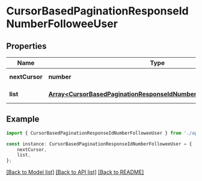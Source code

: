 # CursorBasedPaginationResponseIdNumberFolloweeUser


## Properties

Name | Type | Description | Notes
------------ | ------------- | ------------- | -------------
**nextCursor** | **number** |  | [default to undefined]
**list** | [**Array&lt;CursorBasedPaginationResponseIdNumberFolloweeUserListInner&gt;**](CursorBasedPaginationResponseIdNumberFolloweeUserListInner.md) |  | [default to undefined]

## Example

```typescript
import { CursorBasedPaginationResponseIdNumberFolloweeUser } from './api';

const instance: CursorBasedPaginationResponseIdNumberFolloweeUser = {
    nextCursor,
    list,
};
```

[[Back to Model list]](../README.md#documentation-for-models) [[Back to API list]](../README.md#documentation-for-api-endpoints) [[Back to README]](../README.md)
